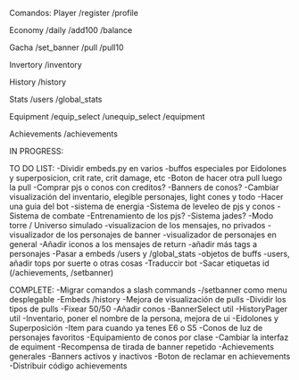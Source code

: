 Comandos:
Player
/register
/profile

Economy
/daily
/add100
/balance

Gacha
/set_banner
/pull 
/pull10

Invertory
/inventory

History
/history

Stats
/users 
/global_stats

Equipment
/equip_select
/unequip_select
/equipment

Achievements
/achievements


IN PROGRESS:


TO DO LIST:
-Dividir embeds.py en varios
-buffos especiales por Eidolones y superposicion, crit rate, crit damage, etc
-Boton de hacer otra pull luego la pull
-Comprar pjs o conos con creditos?
-Banners de conos?
-Cambiar visualización del inventario, elegible personajes, light cones y todo
-Hacer una guia del bot
-sistema de energia
-Sistema de leveleo de pjs y conos
-Sistema de combate
-Entrenamiento de los pjs?
-Sistema jades?
-Modo torre / Universo simulado
-visualizacion de los mensajes, no privados
-visualizador de los personajes de banner
-visualizador de personajes en general
-Añadir iconos a los mensajes de return
-añadir más tags a personajes
-Pasar a embeds /users y /global_stats
-objetos de buffs
-users, añadir tops por suerte o otras cosas
-Traduccir bot
-Sacar etiquetas id (/achievements, /setbanner)

COMPLETE:
-Migrar comandos a slash commands
-/setbanner como menu desplegable
-Embeds /history
-Mejora de visualización de pulls
-Dividir los tipos de pulls
-Fixear 50/50
-Añadir conos
-BannerSelect util
-HistoryPager util
-Inventario, poner el nombre de la persona, mejora de ui
-Eidolones y Superposición
-Item para cuando ya tenes E6 o S5
-Conos de luz de personajes favoritos
-Equipamiento de conos por clase
-Cambiar la interfaz de equiment
-Recompensa de tirada de banner repetido
-Achievements generales
-Banners activos y inactivos
-Boton de reclamar en achievements
-Distribuir código achievements